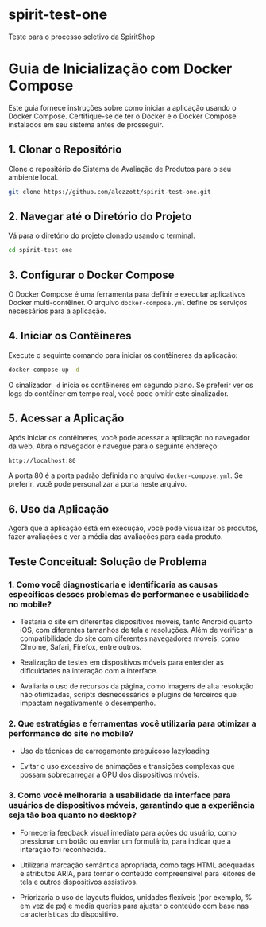 # spirit-test-one
Teste para o processo seletivo da SpiritShop

# Guia de Inicialização com Docker Compose

Este guia fornece instruções sobre como iniciar a aplicação usando o Docker Compose. Certifique-se de ter o Docker e o Docker Compose instalados em seu sistema antes de prosseguir.

## 1. Clonar o Repositório

Clone o repositório do Sistema de Avaliação de Produtos para o seu ambiente local.

```bash
git clone https://github.com/alezzott/spirit-test-one.git

```

## 2. Navegar até o Diretório do Projeto

Vá para o diretório do projeto clonado usando o terminal.

```bash
cd spirit-test-one
```

## 3. Configurar o Docker Compose

O Docker Compose é uma ferramenta para definir e executar aplicativos Docker multi-contêiner. O arquivo `docker-compose.yml` define os serviços necessários para a aplicação.

## 4. Iniciar os Contêineres

Execute o seguinte comando para iniciar os contêineres da aplicação:

```bash
docker-compose up -d
```



O sinalizador `-d` inicia os contêineres em segundo plano. Se preferir ver os logs do contêiner em tempo real, você pode omitir este sinalizador.

## 5. Acessar a Aplicação

Após iniciar os contêineres, você pode acessar a aplicação no navegador da web. Abra o navegador e navegue para o seguinte endereço:

```bash
http://localhost:80
```

A porta 80 é a porta padrão definida no arquivo `docker-compose.yml`. Se preferir, você pode personalizar a porta neste arquivo.

## 6. Uso da Aplicação

Agora que a aplicação está em execução, você pode visualizar os produtos, fazer avaliações e ver a média das avaliações para cada produto.


## Teste Conceitual: Solução de Problema

### 1. Como você diagnosticaria e identificaria as causas específicas desses problemas de performance e usabilidade no mobile?

* Testaria o site em diferentes dispositivos móveis, tanto Android quanto iOS, com diferentes tamanhos de tela e resoluções. Além de verificar  a compatibilidade do site com diferentes navegadores móveis, como Chrome, Safari, Firefox, entre outros.

* Realização de testes em dispositivos móveis para entender as dificuldades na interação com a interface.

* Avaliaria o uso de recursos da página, como imagens de alta resolução não otimizadas, scripts desnecessários e plugins de terceiros que impactam negativamente o desempenho.

### 2. Que estratégias e ferramentas você utilizaria para otimizar a performance do site no mobile?

* Uso de técnicas de carregamento preguiçoso [lazyloading](https://react.dev/reference/react/lazy)

* Evitar o uso excessivo de animações e transições complexas que possam sobrecarregar a GPU dos dispositivos móveis.

### 3. Como você melhoraria a usabilidade da interface para usuários de dispositivos móveis, garantindo que a experiência seja tão boa quanto no desktop?

* Forneceria feedback visual imediato para ações do usuário, como pressionar um botão ou enviar um formulário, para indicar que a interação foi reconhecida.

* Utilizaria marcação semântica apropriada, como tags HTML adequadas e atributos ARIA, para tornar o conteúdo compreensível para leitores de tela e outros dispositivos assistivos.

* Priorizaria o uso de layouts fluidos, unidades flexíveis (por exemplo, % em vez de px) e media queries para ajustar o conteúdo com base nas características do dispositivo.